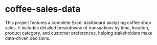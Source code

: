 # coffee-sales-data
This project features a complete Excel dashboard analyzing coffee shop sales. It includes detailed breakdowns of transactions by time, location, product category, and customer preferences, helping stakeholders make data-driven decisions.
